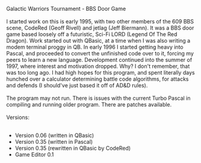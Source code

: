 Galactic Warriors Tournament - BBS Door Game<br>
<br>
I started work on this is early 1995, with two other members of the 609 BBS scene, CodeRed (Geoff Rivell) and jetlag (Jeff Biermann). It was a BBS door game based loosely off a futuristic, Sci-Fi LORD (Legend Of The Red Dragon). Work started out with QBasic, at a time when I was also writing a modem terminal proggy in QB. In early 1996 I started getting heavy into Pascal, and proceeded to convert the unfinished code over to it, forcing my peers to learn a new language. Development continued into the summer of 1997, where interest and motivation dropped. Why? I don't remember, that was too long ago. I had high hopes for this program, and spent literally days hunched over a calculator determining battle code algorithms, for attacks and defends (I should've just based it off of AD&D rules). <br>
<br>
The program may not run. There is issues with the current Turbo Pascal in compiling and running older program. There are patches available.<br><br>
Versions:<br><br>
* Version 0.06 (written in QBasic)<br>
* Version 0.35 (written in Pascal)<br>
* Version 0.35 (rewritten in QBasic by CodeRed)<br>
* Game Editor 0.1<br>